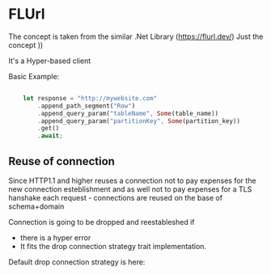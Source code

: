 # FLUrl

The concept is taken from the similar .Net Library (https://flurl.dev/)
Just the concept ))

It's a Hyper-based client


Basic Example:

```rust

    let response = "http://mywebsite.com"
        .append_path_segment("Row")
        .append_query_param("tableName", Some(table_name))
        .append_query_param("partitionKey", Some(partition_key))
        .get()
        .await;
```


## Reuse of connection

Since HTTP1.1 and higher reuses a connection not to pay expenses  for the new connection esteblishment 
and as well not to pay expenses for a TLS hanshake each request - connections are reused on the base of schema+domain

Connection is going to be dropped and reestableshed if 
* there is a hyper error
* It fits the drop connection strategy trait implementation.

Default drop connection strategy is here:


